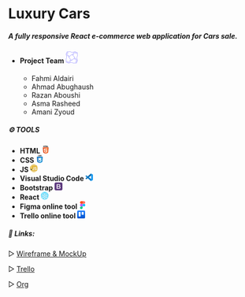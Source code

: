 # Luxury Cars

##### A fully responsive React e-commerce web application for Cars sale.

- #### Project Team ![](./carzone-app/src/Images/teamwork.png)
  - Fahmi Aldairi
  - Ahmad Abughaush
  - Razan Aboushi
  - Asma Rasheed
  - Amani Zyoud

##### **⚙️ TOOLS**

- **HTML ![](./carzone-app/src/Images/html-5.png)**
- **CSS ![](./carzone-app/src/Images/css.png)**
- **JS ![](./carzone-app/src/Images/javascript.png)**
- **Visual Studio Code ![](./carzone-app/src/Images/vs.png)**
- **Bootstrap ![](./carzone-app/src/Images/bootstrap.png)**
- **React ![](./carzone-app/src/Images/react.png)**
- **Figma online tool ![](./carzone-app/src/Images/figma2.png)**
- **Trello online tool ![](./carzone-app/src/Images/trello.png)**

##### **📎 Links:**

▷ [Wireframe & MockUp](https://www.figma.com/file/Hg5DjQexWoIT5AKUhuWM2v/E-Commerce-Cars?type=design&node-id=0%3A1&t=q6hN3BKb2YUR2EcL-1)

▷ [Trello](https://trello.com/b/UajPSgRm/e-commerce)

▷ [Org](https://github.com/Ecommerce-99)

